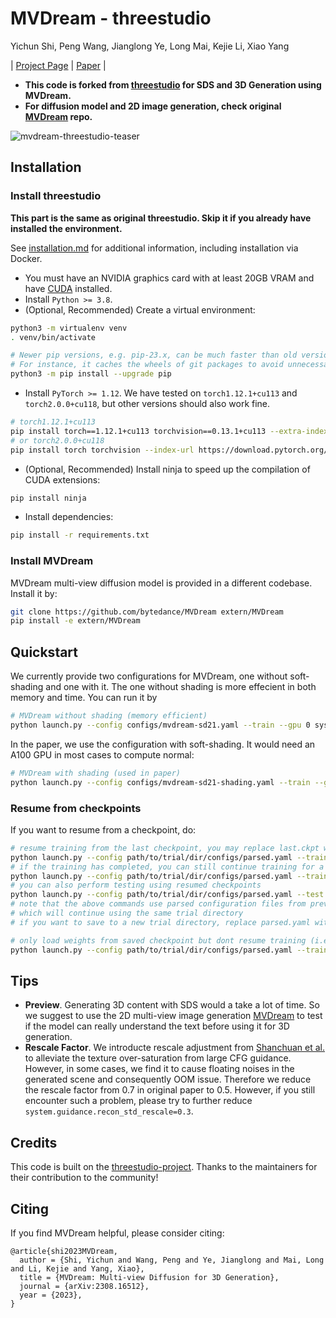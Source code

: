 # MVDream - threestudio
Yichun Shi, Peng Wang, Jianglong Ye, Long Mai, Kejie Li, Xiao Yang

| [Project Page](https://mv-dream.github.io/) | [Paper](https://arxiv.org/abs/2308.16512) |


- **This code is forked from [threestudio](https://github.com/threestudio-project/threestudio) for SDS and 3D Generation using MVDream.**
- **For diffusion model and 2D image generation, check original [MVDream](https://github.com/bytedance/MVDream) repo.**

![mvdream-threestudio-teaser](https://github.com/bytedance/MVDream-threestudio/assets/21265012/b2fef804-7f3f-4b3a-a1a9-8b51596deb54)

## Installation

### Install threestudio

**This part is the same as original threestudio. Skip it if you already have installed the environment.**

See [installation.md](docs/installation.md) for additional information, including installation via Docker.

- You must have an NVIDIA graphics card with at least 20GB VRAM and have [CUDA](https://developer.nvidia.com/cuda-downloads) installed.
- Install `Python >= 3.8`.
- (Optional, Recommended) Create a virtual environment:

```sh
python3 -m virtualenv venv
. venv/bin/activate

# Newer pip versions, e.g. pip-23.x, can be much faster than old versions, e.g. pip-20.x.
# For instance, it caches the wheels of git packages to avoid unnecessarily rebuilding them later.
python3 -m pip install --upgrade pip
```

- Install `PyTorch >= 1.12`. We have tested on `torch1.12.1+cu113` and `torch2.0.0+cu118`, but other versions should also work fine.

```sh
# torch1.12.1+cu113
pip install torch==1.12.1+cu113 torchvision==0.13.1+cu113 --extra-index-url https://download.pytorch.org/whl/cu113
# or torch2.0.0+cu118
pip install torch torchvision --index-url https://download.pytorch.org/whl/cu118
```

- (Optional, Recommended) Install ninja to speed up the compilation of CUDA extensions:

```sh
pip install ninja
```

- Install dependencies:

```sh
pip install -r requirements.txt
```

### Install MVDream
MVDream multi-view diffusion model is provided in a different codebase. Install it by:

```sh
git clone https://github.com/bytedance/MVDream extern/MVDream
pip install -e extern/MVDream 
```


## Quickstart

We currently provide two configurations for MVDream, one without soft-shading and one with it. The one without shading is more effecient in both memory and time. You can run it by

```sh
# MVDream without shading (memory efficient)
python launch.py --config configs/mvdream-sd21.yaml --train --gpu 0 system.prompt_processor.prompt="an astronaut riding a horse"
```

In the paper, we use the configuration with soft-shading. It would need an A100 GPU in most cases to compute normal:
```sh
# MVDream with shading (used in paper)
python launch.py --config configs/mvdream-sd21-shading.yaml --train --gpu 0 system.prompt_processor.prompt="an astronaut riding a horse"
```

### Resume from checkpoints

If you want to resume from a checkpoint, do:

```sh
# resume training from the last checkpoint, you may replace last.ckpt with any other checkpoints
python launch.py --config path/to/trial/dir/configs/parsed.yaml --train --gpu 0 resume=path/to/trial/dir/ckpts/last.ckpt
# if the training has completed, you can still continue training for a longer time by setting trainer.max_steps
python launch.py --config path/to/trial/dir/configs/parsed.yaml --train --gpu 0 resume=path/to/trial/dir/ckpts/last.ckpt trainer.max_steps=20000
# you can also perform testing using resumed checkpoints
python launch.py --config path/to/trial/dir/configs/parsed.yaml --test --gpu 0 resume=path/to/trial/dir/ckpts/last.ckpt
# note that the above commands use parsed configuration files from previous trials
# which will continue using the same trial directory
# if you want to save to a new trial directory, replace parsed.yaml with raw.yaml in the command

# only load weights from saved checkpoint but dont resume training (i.e. dont load optimizer state):
python launch.py --config path/to/trial/dir/configs/parsed.yaml --train --gpu 0 system.weights=path/to/trial/dir/ckpts/last.ckpt
```

## Tips
- **Preview**. Generating 3D content with SDS would a take a lot of time. So we suggest to use the 2D multi-view image generation [MVDream](https://github.com/bytedance/MVDream) to test if the model can really understand the text before using it for 3D generation.
- **Rescale Factor**. We introducte rescale adjustment from [Shanchuan et al.](https://arxiv.org/abs/2305.08891) to alleviate the texture over-saturation from large CFG guidance. However, in some cases, we find it to cause floating noises in the generated scene and consequently OOM issue. Therefore we reduce the rescale factor from 0.7 in original paper to 0.5. However, if you still encounter such a problem, please try to further reduce `system.guidance.recon_std_rescale=0.3`.

## Credits

This code is built on the [threestudio-project](https://github.com/threestudio-project/threestudio). Thanks to the maintainers for their contribution to the community!

## Citing

If you find MVDream helpful, please consider citing:

```
@article{shi2023MVDream,
  author = {Shi, Yichun and Wang, Peng and Ye, Jianglong and Mai, Long and Li, Kejie and Yang, Xiao},
  title = {MVDream: Multi-view Diffusion for 3D Generation},
  journal = {arXiv:2308.16512},
  year = {2023},
}
```
